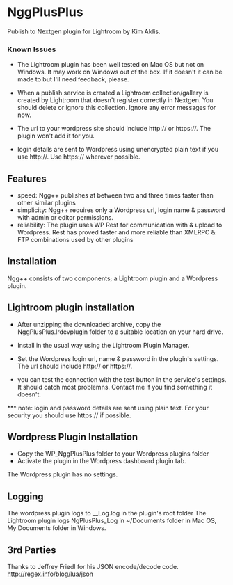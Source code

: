 NggPlusPlus
====
Publish to Nextgen plugin for Lightroom by Kim Aldis.

### Known Issues

* The Lightroom plugin has been well tested on Mac OS but not on Windows. It may work on Windows out of the box. If it doesn't it can be made to but I'll need feedback, please.

* When a publish service is created a Lightroom collection/gallery is created by Lightroom that doesn't register correctly in Nextgen. You should delete or ignore this collection. Ignore any error messages for now.

* The url to your wordpress site should include http:// or https://. The plugin won't add it for you.

* login details are sent to Wordpress using unencrypted plain text if you use http://. Use https:// wherever possible.

## Features

* speed: Ngg++ publishes at between two and three times faster than other similar plugins
* simplicity: Ngg++ requires only a Wordpress url, login name & password with admin or editor permissions.
* reliability: The plugin uses WP Rest for communication with & upload to Wordpress. Rest has proved faster and more reliable than XMLRPC & FTP combinations used by other plugins

## Installation

Ngg++ consists of two components; a Lightroom plugin and a Wordpress plugin.

## Lightroom plugin installation

* After unzipping the downloaded archive, copy the NggPlusPlus.lrdevplugin folder to a suitable location on your hard drive.

* Install in the usual way using the Lightroom Plugin Manager.
* Set the Wordpress login url, name & password in the plugin's settings. The url should include http:// or https://.

* you can test the connection with the test button in the service's settings.  It should catch most problemns. Contact me if you find something it doesn't.

*** note: login and password details are sent using plain text. For your security you should use https:// if possible.

## Wordpress Plugin Installation
* Copy the WP_NggPlusPlus folder to your Wordpress plugins folder
* Activate the plugin in the Wordpress dashboard plugin tab.

The Wordpress plugin has no settings.

## Logging
The wordpress plugin logs to __Log.log in the plugin's root folder
The Lightroom plugin logs NgPlusPlus_Log in ~/Documents folder in Mac OS, My Documents folder in Windows.


## 3rd Parties
Thanks to Jeffrey Friedl for his JSON encode/decode code. http://regex.info/blog/lua/json

